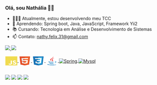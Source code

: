 ### Olá, sou Nathália 👋🏽



- 👩🏽‍💻 Atualmente, estou desenvolvendo meu TCC
- 🌱 Aprendendo: Spring boot, Java, JavaScript, Framework Yii2
- 📚 Cursando: Tecnologia em Análise e Desenvolvimento de Sistemas
- 📫 Contato: nathy.felix.31@gmail.com


 <div>
  <a href="https://github.com/nathaliafelix31">
  <img height="180em" src="https://github-readme-stats.vercel.app/api?username=nathaliafelix31&show_icons=true&theme=dracula&include_all_commits=true&count_private=true"/>
  <img height="180em" src="https://github-readme-stats.vercel.app/api/top-langs/?username=nathaliafelix31&layout=compact&langs_count=7&theme=dracula"/>
</div>
<div style="display: inline_block"><br>
  <img align="center" alt="Js" height="30" width="40" src="https://raw.githubusercontent.com/devicons/devicon/master/icons/javascript/javascript-plain.svg">
  <img align="center" alt="HTML" height="30" width="40" src="https://raw.githubusercontent.com/devicons/devicon/master/icons/html5/html5-original.svg">
  <img align="center" alt="CSS" height="30" width="40" src="https://raw.githubusercontent.com/devicons/devicon/master/icons/css3/css3-original.svg">
 <img align="center" alt="Java" height="30" width="40" src="https://raw.githubusercontent.com/devicons/devicon/master/icons/java/java-original.svg">
<img align="center" alt="Spring" height="30" width="40" 
 src="https://cdn.jsdelivr.net/gh/devicons/devicon/icons/spring/spring-original.svg">
<img align="center" alt="Mysql" height="30" width="40" src="https://cdn.jsdelivr.net/gh/devicons/devicon/icons/mysql/mysql-plain.svg">
</div>
  
  ##
 
<div> 
  <a href="https://www.youtube.com/channel/UCDVqvXgeqz6QFn-75tMzHfw" target="_blank"><img src="https://img.shields.io/badge/YouTube-FF0000?style=for-the-badge&logo=youtube&logoColor=white" target="_blank"></a>
  <a href="https://instagram.com/nathy_felix1" target="_blank"><img src="https://img.shields.io/badge/-Instagram-%23E4405F?style=for-the-badge&logo=instagram&logoColor=white" target="_blank"></a>
<a href = "mailto:nathy.felix.31@gmail.com"><img src="https://img.shields.io/badge/-Gmail-%23333?style=for-the-badge&logo=gmail&logoColor=white" target="_blank"></a>
  <a href="https://www.linkedin.com/in/nathaliafelix31" target="_blank"><img src="https://img.shields.io/badge/-LinkedIn-%230077B5?style=for-the-badge&logo=linkedin&logoColor=white" target="_blank"></a> 
  
</div>
